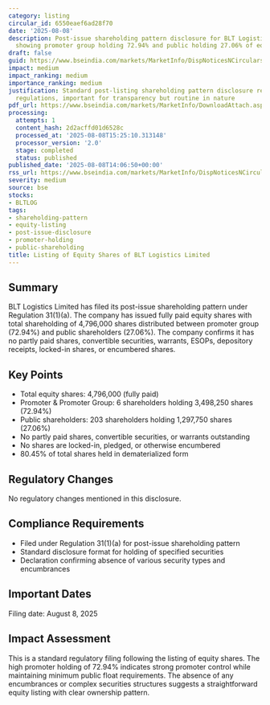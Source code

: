 ```yaml
---
category: listing
circular_id: 6550eaef6ad28f70
date: '2025-08-08'
description: Post-issue shareholding pattern disclosure for BLT Logistics Limited
  showing promoter group holding 72.94% and public holding 27.06% of equity shares.
draft: false
guid: https://www.bseindia.com/markets/MarketInfo/DispNoticesNCirculars.aspx?Noticeid={8B86E6F0-59B8-4540-BE39-8FCDB3AF9E0B}&noticeno=20250808-49&dt=08/08/2025&icount=49&totcount=52&flag=0
impact: medium
impact_ranking: medium
importance_ranking: medium
justification: Standard post-listing shareholding pattern disclosure required under
  regulations, important for transparency but routine in nature
pdf_url: https://www.bseindia.com/markets/MarketInfo/DownloadAttach.aspx?id=20250808-49&attachedId=7c770a93-7d8e-4e85-9cb0-15f927375c0c
processing:
  attempts: 1
  content_hash: 2d2acffd01d6528c
  processed_at: '2025-08-08T15:25:10.313148'
  processor_version: '2.0'
  stage: completed
  status: published
published_date: '2025-08-08T14:06:50+00:00'
rss_url: https://www.bseindia.com/markets/MarketInfo/DispNoticesNCirculars.aspx?Noticeid={8B86E6F0-59B8-4540-BE39-8FCDB3AF9E0B}&noticeno=20250808-49&dt=08/08/2025&icount=49&totcount=52&flag=0
severity: medium
source: bse
stocks:
- BLTLOG
tags:
- shareholding-pattern
- equity-listing
- post-issue-disclosure
- promoter-holding
- public-shareholding
title: Listing of Equity Shares of BLT Logistics Limited
---
```


## Summary

BLT Logistics Limited has filed its post-issue shareholding pattern under Regulation 31(1)(a). The company has issued fully paid equity shares with total shareholding of 4,796,000 shares distributed between promoter group (72.94%) and public shareholders (27.06%). The company confirms it has no partly paid shares, convertible securities, warrants, ESOPs, depository receipts, locked-in shares, or encumbered shares.

## Key Points

- Total equity shares: 4,796,000 (fully paid)
- Promoter & Promoter Group: 6 shareholders holding 3,498,250 shares (72.94%)
- Public shareholders: 203 shareholders holding 1,297,750 shares (27.06%)
- No partly paid shares, convertible securities, or warrants outstanding
- No shares are locked-in, pledged, or otherwise encumbered
- 80.45% of total shares held in dematerialized form

## Regulatory Changes

No regulatory changes mentioned in this disclosure.

## Compliance Requirements

- Filed under Regulation 31(1)(a) for post-issue shareholding pattern
- Standard disclosure format for holding of specified securities
- Declaration confirming absence of various security types and encumbrances

## Important Dates

Filing date: August 8, 2025

## Impact Assessment

This is a standard regulatory filing following the listing of equity shares. The high promoter holding of 72.94% indicates strong promoter control while maintaining minimum public float requirements. The absence of any encumbrances or complex securities structures suggests a straightforward equity listing with clear ownership pattern.